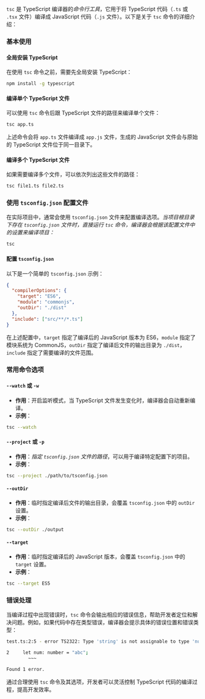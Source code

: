 `tsc` 是 TypeScript 编译器的*命令行工具*，它用于将 TypeScript 代码（`.ts` 或 `.tsx` 文件）编译成 JavaScript 代码（`.js` 文件）。以下是关于 `tsc` 命令的详细介绍：

### 基本使用

#### 全局安装 TypeScript

在使用 `tsc` 命令之前，需要先全局安装 TypeScript：

```bash
npm install -g typescript
```

#### 编译单个 TypeScript 文件

可以使用 `tsc` 命令后跟 TypeScript 文件的路径来编译单个文件：

```bash
tsc app.ts
```

上述命令会将 `app.ts` 文件编译成 `app.js` 文件，生成的 JavaScript 文件会与原始的 TypeScript 文件位于同一目录下。

#### 编译多个 TypeScript 文件

如果需要编译多个文件，可以依次列出这些文件的路径：

```bash
tsc file1.ts file2.ts
```

### 使用 `tsconfig.json` 配置文件

在实际项目中，通常会使用 `tsconfig.json` 文件来配置编译选项。*当项目根目录下存在 `tsconfig.json` 文件时，直接运行 `tsc` 命令，编译器会根据该配置文件中的设置来编译项目：*

```bash
tsc
```

#### 配置 `tsconfig.json`

以下是一个简单的 `tsconfig.json` 示例：

```json
{
  "compilerOptions": {
    "target": "ES6",
    "module": "commonjs",
    "outDir": "./dist"
  },
  "include": ["src/**/*.ts"]
}
```

在上述配置中，`target` 指定了编译后的 JavaScript 版本为 ES6，`module` 指定了模块系统为 CommonJS，`outDir` 指定了编译后文件的输出目录为 `./dist`，`include` 指定了需要编译的文件范围。

### 常用命令选项

#### `--watch` 或 `-w`

- **作用**：开启监听模式，当 TypeScript 文件发生变化时，编译器会自动重新编译。
- **示例**：

```bash
tsc --watch
```

#### `--project` 或 `-p`

- **作用**：*指定 `tsconfig.json` 文件的路径*，可以用于编译特定配置下的项目。
- **示例**：

```bash
tsc --project ./path/to/tsconfig.json
```

#### `--outDir`

- **作用**：临时指定编译后文件的输出目录，会覆盖 `tsconfig.json` 中的 `outDir` 设置。
- **示例**：

```bash
tsc --outDir ./output
```

#### `--target`

- **作用**：临时指定编译后的 JavaScript 版本，会覆盖 `tsconfig.json` 中的 `target` 设置。
- **示例**：

```bash
tsc --target ES5
```

### 错误处理

当编译过程中出现错误时，`tsc` 命令会输出相应的错误信息，帮助开发者定位和解决问题。例如，如果代码中存在类型错误，编译器会提示具体的错误位置和错误类型：

```bash
test.ts:2:5 - error TS2322: Type 'string' is not assignable to type 'number'.

2     let num: number = "abc";
        ~~~

Found 1 error.
```

通过合理使用 `tsc` 命令及其选项，开发者可以灵活控制 TypeScript 代码的编译过程，提高开发效率。
